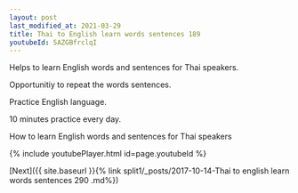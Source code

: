 ```yaml
---
layout: post
last_modified_at: 2021-03-29
title: Thai to English learn words sentences 189 
youtubeId: 5AZGBfrclqI
---
```

 
 
Helps to learn English words and sentences for Thai speakers.

Opportunitiy to repeat the words sentences. 

Practice English language. 
 
10 minutes practice every day. 
 
How to learn English words and sentences for Thai speakers 
 
{% include youtubePlayer.html id=page.youtubeId %}
 
 
[Next]({{ site.baseurl }}{% link  split1/_posts/2017-10-14-Thai to english learn words sentences 290 .md%})
 
